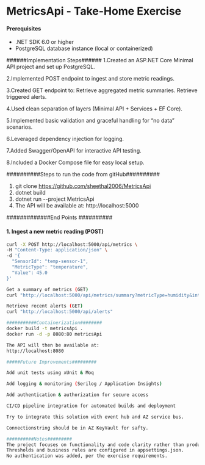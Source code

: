 # MetricsApi - Take-Home Exercise

#### Prerequisites
* .NET SDK 6.0 or higher
* PostgreSQL database instance (local or containerized)

######Implementation Steps######
1.Created an ASP.NET Core Minimal API project and set up PostgreSQL.

2.Implemented POST endpoint to ingest and store metric readings.

3.Created GET endpoint to:
Retrieve aggregated metric summaries.
Retrieve triggered alerts.

4.Used clean separation of layers (Minimal API + Services + EF Core).

5.Implemented basic validation and graceful handling for “no data” scenarios.

6.Leveraged dependency injection for logging.

7.Added Swagger/OpenAPI for interactive API testing.

8.Included a Docker Compose file for easy local setup.

##########Steps to run the code from gitHub##########
1. git clone https://github.com/sheethal2006/MetricsApi
2. dotnet build
3. dotnet run --project MetricsApi
4. The API will be available at:
http://localhost:5000
   
#############End Points ##########
#### 1. Ingest a new metric reading (POST)
```bash
curl -X POST http://localhost:5000/api/metrics \
-H "Content-Type: application/json" \
-d '{
  "SensorId": "temp-sensor-1",
  "MetricType": "temperature",
  "Value": 45.0
}'

Get a summary of metrics (GET)
curl "http://localhost:5000/api/metrics/summary?metricType=humidity&interval=1h"

Retrieve recent alerts (GET)
curl "http://localhost:5000/api/alerts"

###########Containerization########
docker build -t metricsApi .
docker run -d -p 8080:80 metricsApi

The API will then be available at:
http://localhost:8080

#####Future Improvements#########

Add unit tests using xUnit & Moq

Add logging & monitoring (Serilog / Application Insights)

Add authentication & authorization for secure access

CI/CD pipeline integration for automated builds and deployment

Try to integrate this solution with event hub and AZ service bus.

Connectionstring should be in AZ KeyVault for safty.

##########Notes#########
The project focuses on functionality and code clarity rather than production-hardening.
Thresholds and business rules are configured in appsettings.json.
No authentication was added, per the exercise requirements.

